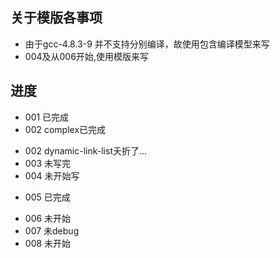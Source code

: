 ## 关于模版各事项
* 由于gcc-4.8.3-9 并不支持分别编译，故使用包含编译模型来写
* 004及从006开始,使用模版来写

## 进度
+ 001 已完成
+ 002 complex已完成
- 002 dynamic-link-list夭折了...
- 003 未写完
- 004 未开始写
+ 005 已完成
- 006 未开始
- 007 未debug
- 008 未开始

